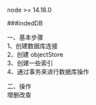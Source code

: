 node >= 14.18.0

###indedDB

一、基本步骤  
1、创建数据库连接  
2、创建 objectStore  
3、创建一些索引  
4、通过事务来进行数据库操作  
  
二、操作  
增删改查